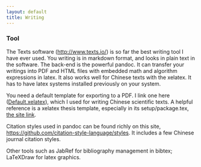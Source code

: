 ```yaml
---
layout: default
title: Writing
---
```


### Tool

The Texts software (<http://www.texts.io/>) is so far the best writing tool I
have ever used. You writing is in markdown format, and looks in plain text in
the software. The back-end is the powerful pandoc. It can transfer your writings
into PDF and HTML files with embedded math and algorithm expressions in latex.
It also works well for Chinese texts with the xelatex. It has to have latex
systems installed previously on your system.

You need a default template for exporting to a PDF. I link one here
([Default.xelatex](<Default.xelatex>)), which I used for writing Chinese
scientific texts. A helpful reference is a xelatex thesis template, especially
in its setup/package.tex, [the site
link](<https://github.com/dustincys/PlutoThesis>).

Citation styles used in pandoc can be found richly on this site,
<https://github.com/citation-style-language/styles>. It includes a few Chinese
journal citation styles.

Other tools such as JabRef for bibliography management in bibtex; LaTeXDraw for
latex graphics.

 

